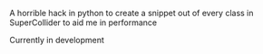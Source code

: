 A horrible hack in python to create a snippet out of every class in SuperCollider to aid me in performance

Currently in development
